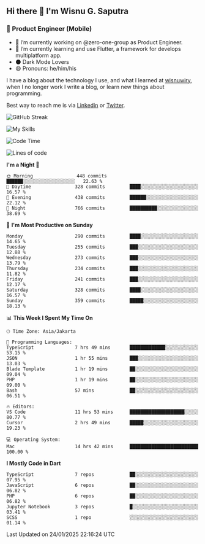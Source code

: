 ## Hi there 👋 I'm Wisnu G. Saputra

### :mobile_phone_off: Product Engineer (Mobile)

- 🔭 I’m currently working on @zero-one-group as Product Engineer.
- 🌱 I’m currently learning and use Flutter, a framework for develops multiplatform app.
- 🌑 Dark Mode Lovers
- 😄 Pronouns: he/him/his

I have a blog about the technology I use, and what I learned at [wisnuwiry](https://wisnuwiry.space/), when I no longer work I write a blog, or learn new things about programming.

Best way to reach me is via [Linkedin](https://www.linkedin.com/in/wisnu-saputra/) or [Twitter](https://twitter.com/wisnuwiry).

![GitHub Streak](https://streak-stats.demolab.com?user=wisnuwiry&theme=dark&hide_border=true)

![My Skills](https://skillicons.dev/icons?i=dart,flutter,kotlin,swift,go,js,css,neovim,git,linux&perline=5)

<!--START_SECTION:waka-->
![Code Time](http://img.shields.io/badge/Code%20Time-1%2C671%20hrs%2024%20mins-blue)

![Lines of code](https://img.shields.io/badge/From%20Hello%20World%20I%27ve%20Written-3.9%20million%20lines%20of%20code-blue)

**I'm a Night 🦉** 

```text
🌞 Morning                448 commits         ██████░░░░░░░░░░░░░░░░░░░   22.63 % 
🌆 Daytime                328 commits         ████░░░░░░░░░░░░░░░░░░░░░   16.57 % 
🌃 Evening                438 commits         ██████░░░░░░░░░░░░░░░░░░░   22.12 % 
🌙 Night                  766 commits         ██████████░░░░░░░░░░░░░░░   38.69 % 
```
📅 **I'm Most Productive on Sunday** 

```text
Monday                   290 commits         ████░░░░░░░░░░░░░░░░░░░░░   14.65 % 
Tuesday                  255 commits         ███░░░░░░░░░░░░░░░░░░░░░░   12.88 % 
Wednesday                273 commits         ███░░░░░░░░░░░░░░░░░░░░░░   13.79 % 
Thursday                 234 commits         ███░░░░░░░░░░░░░░░░░░░░░░   11.82 % 
Friday                   241 commits         ███░░░░░░░░░░░░░░░░░░░░░░   12.17 % 
Saturday                 328 commits         ████░░░░░░░░░░░░░░░░░░░░░   16.57 % 
Sunday                   359 commits         █████░░░░░░░░░░░░░░░░░░░░   18.13 % 
```


📊 **This Week I Spent My Time On** 

```text
🕑︎ Time Zone: Asia/Jakarta

💬 Programming Languages: 
TypeScript               7 hrs 49 mins       █████████████░░░░░░░░░░░░   53.15 % 
JSON                     1 hr 55 mins        ███░░░░░░░░░░░░░░░░░░░░░░   13.03 % 
Blade Template           1 hr 19 mins        ██░░░░░░░░░░░░░░░░░░░░░░░   09.04 % 
PHP                      1 hr 19 mins        ██░░░░░░░░░░░░░░░░░░░░░░░   09.00 % 
Bash                     57 mins             ██░░░░░░░░░░░░░░░░░░░░░░░   06.51 % 

🔥 Editors: 
VS Code                  11 hrs 53 mins      ████████████████████░░░░░   80.77 % 
Cursor                   2 hrs 49 mins       █████░░░░░░░░░░░░░░░░░░░░   19.23 % 

💻 Operating System: 
Mac                      14 hrs 42 mins      █████████████████████████   100.00 % 
```

**I Mostly Code in Dart** 

```text
TypeScript               7 repos             ██░░░░░░░░░░░░░░░░░░░░░░░   07.95 % 
JavaScript               6 repos             ██░░░░░░░░░░░░░░░░░░░░░░░   06.82 % 
PHP                      6 repos             ██░░░░░░░░░░░░░░░░░░░░░░░   06.82 % 
Jupyter Notebook         3 repos             █░░░░░░░░░░░░░░░░░░░░░░░░   03.41 % 
SCSS                     1 repo              ░░░░░░░░░░░░░░░░░░░░░░░░░   01.14 % 
```




 Last Updated on 24/01/2025 22:16:24 UTC
<!--END_SECTION:waka-->
